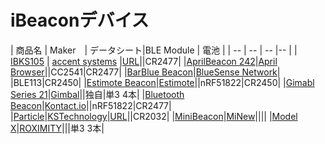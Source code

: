 # iBeaconデバイス


| 商品名 | Maker　| データシート|BLE Module | 電池 |
| -- | -- | -- |-- |
| [IBKS105](http://ibeacon.accent-systems.com/products) | [accent systems](http://ibeacon.accent-systems.com/) |[URL](http://ibeacon.accent-systems.com/wp-content/uploads/support/iBks105-V1.1Datasheet.pdf)||CR2477|
|[AprilBeacon 242](http://aprbrother.com/en/product.htm)|[April Browser](http://aprbrother.com/)||CC2541|CR2477|
|[BarBlue Beacon](http://bluesensenetworks.com/product/bluebar-beacon/)|[BlueSense Network](http://bluesensenetworks.com/)| |BLE113|CR2450|
|[Estimote Beacon](http://estimote.com/#jump-to-products)|[Estimote](http://estimote.com/)||nRF51822|CR2450|
|[Gimabl Series 21](http://store.gimbal.com/)|[Gimbal](http://www.gimbal.com/)||独自|単3 4本|
|[Bluetooth Beacon](https://store.kontakt.io/our-products/1-bluetooth-beacon.html)|[Kontact.io](http://kontakt.io/)||nRF51822|CR2477|
|[Particle](https://kstechnologies.com/particle/)|[KSTechnology](https://kstechnologies.com/)|[URL](https://kstechnologies.com/wp-content/uploads/2015/04/Particle-Device-Specification-Rev-B.pdf)||CR2032|
|[MiniBeacon](http://minew.en.alibaba.com/)|[MiNew](http://minew.en.alibaba.com/)||||
|[Model X](https://roximity.com/model-x/)|[ROXIMITY](http://roximity.com/)|||単3 3本|

